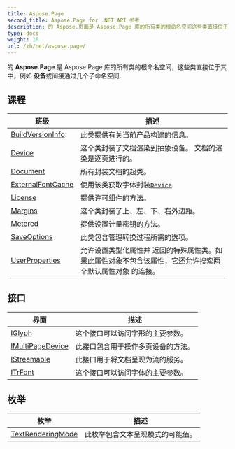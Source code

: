 ```yaml
---
title: Aspose.Page
second_title: Aspose.Page for .NET API 参考
description: 的 Aspose.页面是 Aspose.Page 库的所有类的根命名空间这些类直接位于其中例如 设备或间接通过几个子命名空间.
type: docs
weight: 10
url: /zh/net/aspose.page/
---
```

的 **Aspose.Page** 是 Aspose.Page 库的所有类的根命名空间，这些类直接位于其中，例如 **设备**或间接通过几个子命名空间.

## 课程

| 班级 | 描述 |
| --- | --- |
| [BuildVersionInfo](./buildversioninfo/) | 此类提供有关当前产品构建的信息。 |
| [Device](./device/) | 这个类封装了文档渲染到抽象设备。 文档的渲染是逐页进行的。 |
| [Document](./document/) | 所有封装文档的超类。 |
| [ExternalFontCache](./externalfontcache/) | 使用该类获取字体封装[`Device`](../aspose.page/device/). |
| [License](./license/) | 提供许可组件的方法。 |
| [Margins](./margins/) | 这个类封装了上、左、下、右外边距。 |
| [Metered](./metered/) | 提供设置计量密钥的方法。 |
| [SaveOptions](./saveoptions/) | 此类包含管理转换过程所需的选项。 |
| [UserProperties](./userproperties/) | 允许设置类型化属性并 返回的特殊属性类。如果此属性对象不包含该属性，它还允许搜索两个默认属性对象 的连接。 |
## 接口

| 界面 | 描述 |
| --- | --- |
| [IGlyph](./iglyph/) | 这个接口可以访问字形的主要参数。 |
| [IMultiPageDevice](./imultipagedevice/) | 此接口包含用于操作多页设备的方法。 |
| [IStreamable](./istreamable/) | 此接口用于将文档呈现为流的服务。 |
| [ITrFont](./itrfont/) | 这个接口可以访问字体的主要参数。 |
## 枚举

| 枚举 | 描述 |
| --- | --- |
| [TextRenderingMode](./textrenderingmode/) | 此枚举包含文本呈现模式的可能值。 |


